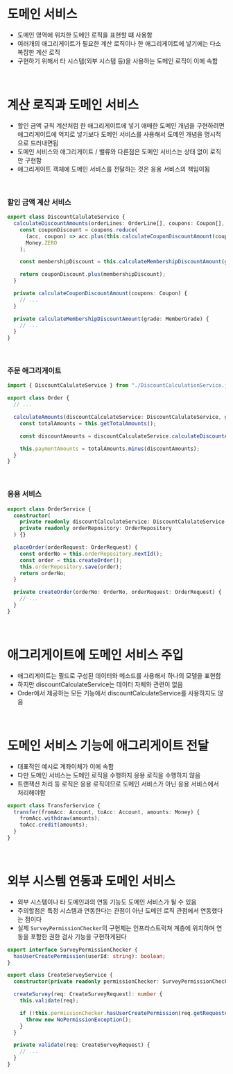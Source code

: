 # 도메인 서비스

- 도메인 영역에 위치한 도메인 로직을 표현할 떄 사용함
- 여러개의 애그리게이트가 필요한 계산 로직이나 한 애그리게이트에 넣기에는 다소 복잡한 계산 로직
- 구현하기 위해서 타 시스템(외부 시스템 등)을 사용하는 도메인 로직이 이에 속함

<br>

# 계산 로직과 도메인 서비스

- 할인 금액 규칙 계산처럼 한 애그리게이트에 넣기 애매한 도메인 개념을 구현하려면 애그리게이트에 억지로 넣기보다 도메인 서비스를 사용해서 도메인 개념을 명시적으로 드러내면됨
- 도메인 서비스와 애그리게이트 / 밸류와 다른점은 도메인 서비스는 상태 없이 로직만 구현함
- 애그리게이트 객체에 도메인 서비스를 전달하는 것은 응용 서비스의 책임이됨

<br>

### 할인 금액 계산 서비스

```ts
export class DiscountCalulateService {
  calculateDiscountAmounts(orderLines: OrderLine[], coupons: Coupon[], grade: MemberGrade): Money {
    const couponDiscount = coupons.reduce(
      (acc, coupon) => acc.plus(this.calculateCouponDiscountAmount(coupon)),
      Money.ZERO
    );

    const membershipDiscount = this.calculateMembershipDiscountAmount(grade);

    return couponDiscount.plus(membershipDiscount);
  }

  private calculateCouponDiscountAmount(coupons: Coupon) {
    // ...
  }

  private calculateMembershipDiscountAmount(grade: MemberGrade) {
    // ...
  }
}
```

<br>

### 주문 애그리게이트

```ts
import { DiscountCalulateService } from "./DiscountCalculationService.js";

export class Order {
  // ...

  calculateAmounts(discountCalculateService: DiscountCalulateService, grade: MemberGrade) {
    const totalAmounts = this.getTotalAmounts();

    const discountAmounts = discountCalculateService.calculateDiscountAmounts(this.orderLines, this.coupons, grade);

    this.paymentAmounts = totalAmounts.minus(discountAmounts);
  }
}
```

<br>

### 응용 서비스

```ts
export class OrderService {
  constructor(
    private readonly discountCalculateService: DiscountCalulateService,
    private readonly orderRepository: OrderRepository
  ) {}

  placeOrder(orderRequest: OrderRequest) {
    const orderNo = this.orderRepository.nextId();
    const order = this.createOrder();
    this.orderRepository.save(order);
    return orderNo;
  }

  private createOrder(orderNo: OrderNo, orderRequest: OrderRequest) {
    // ...
  }
}
```

<br>

# 애그리게이트에 도메인 서비스 주입

- 애그리게이트는 필드로 구성된 데이터와 메소드를 사용해서 하나의 모델을 표현함
- 하지만 discountCalculateService는 데이터 자체와 관련이 없음
- Order에서 제공하는 모든 기능에서 discountCalculateService를 사용하지도 않음

<br>

# 도메인 서비스 기능에 애그리게이트 전달

- 대표적인 예시로 계좌이체가 이에 속함
- 다만 도메인 서비스는 도메인 로직을 수행하지 응용 로직을 수행하지 않음
- 트랜잭션 처리 등 로직은 응용 로직이므로 도메인 서비스가 아닌 응용 서비스에서 처리해야함

```ts
export class TransferService {
  transfer(fromAcc: Account, toAcc: Account, amounts: Money) {
    fromAcc.withdraw(amounts);
    toAcc.credit(amounts);
  }
}
```

<br>

# 외부 시스템 연동과 도메인 서비스

- 외부 시스템이나 타 도메인과의 연동 기능도 도메인 서비스가 될 수 있음
- 주의할점은 특정 시스템과 연동한다는 관점이 아닌 도메인 로직 관점에서 연동했다는 점이다
- 실제 `SurveyPermissionChecker`의 구현체는 인프라스트럭쳐 계층에 위치하며 연동을 포함한 권한 검사 기능을 구현하게된다

```ts
export interface SurveyPermissionChecker {
  hasUserCreatePermission(userId: string): boolean;
}
```

```ts
export class CreateServeyService {
  constructor(private readonly permissionChecker: SurveyPermissionChecker) {}

  createSurvey(req: CreateSurveyRequest): number {
    this.validate(req);

    if (!this.permissionChecker.hasUserCreatePermission(req.getRequestorId())) {
      throw new NoPermissionException();
    }
  }

  private validate(req: CreateSurveyRequest) {
    // ...
  }
}
```
